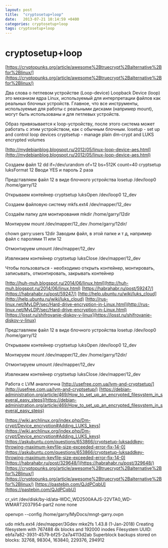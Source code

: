 ```yaml
---
layout: post
title:  "cryptosetup+loop"
date:   2013-07-21 10:14:59 +0400
categories: cryptosetup+loop
tags: cryptosetup+loop
---
```


# cryptosetup+loop
[https://cryptopunks.org/article/awesome%2Btruecrypt%2Balternative%2Bfor%2Blinux/](https://cryptopunks.org/article/awesome%2Btruecrypt%2Balternative%2Bfor%2Blinux/)

Два слова о петлевом устройстве (Loop-device)
Loopback Device (loop) это механизм ядра Linux, используемый для интерпретации файлов как реальных блочных устройств. 
Главное, что все инструменты, используемые для работы с реальными дисками (например mount), могут быть использованы и для петлевых устройств.


Образ привязывается к loop-устройству, после этого система может работать с этим устройством, как с обычным блочным. 
  losetup - set up and control loop devices
cryptsetup - manage plain dm-crypt and LUKS encrypted volumes

[http://mydebianblog.blogspot.ru/2012/05/linux-loop-device-aes.html](http://mydebianblog.blogspot.ru/2012/05/linux-loop-device-aes.html)




Создаем файл 12
dd if=/dev/urandom of=12 bs=512K count=40
cryptsetup luksFormat 12
Вводи YES и пароль 2 раза

Представляем файл 12 в виде блочного устройства
losetup /dev/loop0 /home/garry/12

Открываем контейнер
cryptsetup luksOpen /dev/loop0 12_dev

Создаем файловую систему
mkfs.ext4 /dev/mapper/12_dev

Создаём папку для монтирования
mkdir /home/garry/12dir

Монтируем
mount /dev/mapper/12_dev /home/garry/12dir/

chown garry:users 12dir
Заводим файл, в этой папке и т д, например файл с паролями 11 или 12

Отмонтируем
umount /dev/mapper/12_dev

Извлекаем контейнер
cryptsetup luksClose /dev/mapper/12_dev

Чтобы пользоваться - необходимо открыть контейнер, монтировать, записывать, отмонтировать, закрывать контейнер

[http://huh-muh.blogspot.ru/2014/06/linux.html](http://huh-muh.blogspot.ru/2014/06/linux.html)
[https://habrahabr.ru/post/59247/](https://habrahabr.ru/post/59247/)
[http://help.ubuntu.ru/wiki/luks_cloud](http://help.ubuntu.ru/wiki/luks_cloud)
[http://rus-linux.net/MyLDP/sec/Hard-drive-encryption-in-Linux.html](http://rus-linux.net/MyLDP/sec/Hard-drive-encryption-in-Linux.html)
[https://losst.ru/shifrovanie-diskov-v-linux](https://losst.ru/shifrovanie-diskov-v-linux)









Представляем файл 12 в виде блочного устройства
losetup /dev/loop0 /home/garry/12

Открываем контейнер
cryptsetup luksOpen /dev/loop0 12_dev


Монтируем
mount /dev/mapper/12_dev /home/garry/12dir/

Отмонтируем
umount /dev/mapper/12_dev

Извлекаем контейнер
cryptsetup luksClose /dev/mapper/12_dev





Работа с LVM аналогична
[http://usefree.com.ua/lvm-and-cryptsetup/](http://usefree.com.ua/lvm-and-cryptsetup/)
[https://debian-administration.org/article/469/How_to_set_up_an_encrypted_filesystem_in_several_easy_steps](https://debian-administration.org/article/469/How_to_set_up_an_encrypted_filesystem_in_several_easy_steps)




[https://wiki.archlinux.org/index.php/Dm-crypt/Device_encryption#Adding_LUKS_keys](https://wiki.archlinux.org/index.php/Dm-crypt/Device_encryption#Adding_LUKS_keys)
[https://askubuntu.com/questions/653866/cryptsetup-luksaddkey-throwing-maximum-keyfile-size-exceeded-error-fix-14-0](https://askubuntu.com/questions/653866/cryptsetup-luksaddkey-throwing-maximum-keyfile-size-exceeded-error-fix-14-0)
[https://habrahabr.ru/post/329648/](https://habrahabr.ru/post/329648/)
[https://cryptopunks.org/article/awesome%2Btruecrypt%2Balternative%2Bfor%2Blinux/](https://cryptopunks.org/article/awesome%2Btruecrypt%2Balternative%2Bfor%2Blinux/)
[https://pastebin.com/QJdPCqbU](https://pastebin.com/QJdPCqbU)


cr_virt         /dev/disk/by-id/ata-WDC_WD2500AAJS-22VTA0_WD-WMART2037954-part2 none       none

openvpn --config /home/garry/MyDocs/mngt-garry.ovpn


udo mkfs.ext4 /dev/mapper/3Gdev
mke2fs 1.43.8 (1-Jan-2018)
Creating filesystem with 767488 4k blocks and 192000 inodes
Filesystem UUID: ebfa7a82-3931-4579-bf25-2a7a4113d2ab
Superblock backups stored on blocks: 
        32768, 98304, 163840, 229376, 294912
